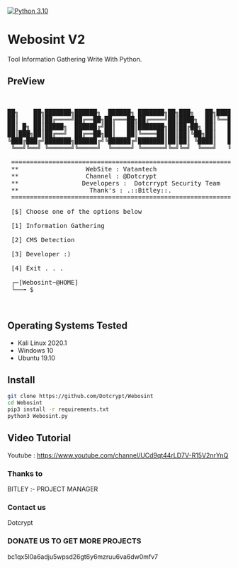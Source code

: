 
[![Python 3.10](https://img.shields.io/badge/Python-3.10-yellow.svg)](http://www.python.org/download/) 


# Webosint V2

Tool Information Gathering Write With Python.


## PreView
<pre>

    
██╗    ██╗███████╗██████╗  ██████╗ ███████╗██╗███╗   ██╗████████╗
██║    ██║██╔════╝██╔══██╗██╔═══██╗██╔════╝██║████╗  ██║╚══██╔══╝
██║ █╗ ██║█████╗  ██████╔╝██║   ██║███████╗██║██╔██╗ ██║   ██║   
██║███╗██║██╔══╝  ██╔══██╗██║   ██║╚════██║██║██║╚██╗██║   ██║   
╚███╔███╔╝███████╗██████╔╝╚██████╔╝███████║██║██║ ╚████║   ██║   
 ╚══╝╚══╝ ╚══════╝╚═════╝  ╚═════╝ ╚══════╝╚═╝╚═╝  ╚═══╝   ╚═╝   
                                                               
 ====================================================================
 **                  WebSite : Vatantech                      **
 **                  Channel : @Dotcrypt                     **
 **                 Developers :  Dotcrrypt Security Team               **
 **                   Thank's : .::Bitley::.                       **
 ====================================================================          
          
 [$] Choose one of the options below 

 [1] Information Gathering

 [2] CMS Detection

 [3] Developer :)

 [4] Exit . . .

 ┌─[Webosint~@HOME]
 └──╼ $ 


</pre>


## Operating Systems Tested
- Kali Linux 2020.1
- Windows 10
- Ubuntu 19.10


## Install
```bash
git clone https://github.com/Dotcrypt/Webosint
cd Webosint
pip3 install -r requirements.txt
python3 Webosint.py 
```

## Video Tutorial
Youtube : https://www.youtube.com/channel/UCd9qt44rLD7V-R15V2nrYnQ


### Thanks to
   BITLEY :- PROJECT MANAGER 

### Contact us
Dotcrypt

### DONATE US TO GET MORE PROJECTS 
bc1qx5l0a6adju5wpsd26gt6y6mzruu6va6dw0mfv7




